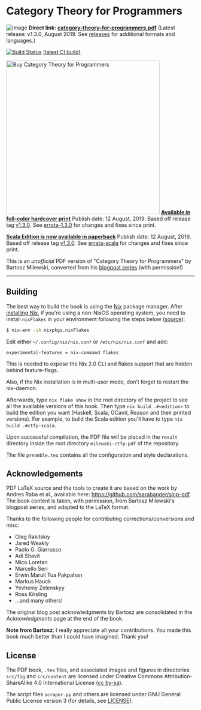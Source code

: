 # Category Theory for Programmers

![image](https://user-images.githubusercontent.com/601206/43392303-f770d7be-93fb-11e8-8db8-b7e915b435ba.png)
<b>Direct link:
[category-theory-for-programmers.pdf](https://github.com/hmemcpy/milewski-ctfp-pdf/releases/download/v1.3.0/category-theory-for-programmers.pdf)</b>
(Latest release: v1.3.0, August 2019. See
[releases](https://github.com/hmemcpy/milewski-ctfp-pdf/releases) for additional
formats and languages.)

[![Build Status](https://travis-ci.org/hmemcpy/milewski-ctfp-pdf.svg?branch=master)](https://travis-ci.org/hmemcpy/milewski-ctfp-pdf)
[(latest CI build)](https://s3.amazonaws.com/milewski-ctfp-pdf/category-theory-for-programmers.pdf)

<img src="https://user-images.githubusercontent.com/601206/47271389-8eea0900-d581-11e8-8e81-5b932e336336.png"
 alt="Buy Category Theory for Programmers" width=410 />
**[Available in full-color hardcover print](https://www.blurb.com/b/9621951-category-theory-for-programmers-new-edition-hardco)**
Publish date: 12 August, 2019. Based off release tag
[v1.3.0](https://github.com/hmemcpy/milewski-ctfp-pdf/releases/tag/v1.3.0). See
[errata-1.3.0](errata-1.3.0.md) for changes and fixes since print.

**[Scala Edition is now available in paperback](https://www.blurb.com/b/9603882-category-theory-for-programmers-scala-edition-pape)**
Publish date: 12 August, 2019. Based off release tag
[v1.3.0](https://github.com/hmemcpy/milewski-ctfp-pdf/releases/tag/v1.3.0). See
[errata-scala](errata-scala.md) for changes and fixes since print.

This is an _unofficial_ PDF version of "Category Theory for Programmers" by
Bartosz Milewski, converted from his
[blogpost series](https://bartoszmilewski.com/2014/10/28/category-theory-for-programmers-the-preface/)
(with permission!)

---

## Building

The best way to build the book is using the [Nix](https://nixos.org/nix/)
package manager. After [installing Nix](https://nixos.org/download.html), if
you're using a non-NixOS operating system, you need to install `nixFlakes` in
your environment following the steps below
([source](https://nixos.wiki/wiki/Flakes#Non-NixOS)):

```bash
$ nix-env -iA nixpkgs.nixFlakes
```

Edit either `~/.config/nix/nix.conf` or `/etc/nix/nix.conf` and add:

```
experimental-features = nix-command flakes
```

This is needed to expose the Nix 2.0 CLI and flakes support that are hidden
behind feature-flags.

Also, if the Nix installation is in multi-user mode, don’t forget to restart the
nix-daemon.

Afterwards, type `nix flake show` in the root directory of the project to see
all the available versions of this book. Then type `nix build .#<edition>` to
build the edition you want (Haskell, Scala, OCaml, Reason and their printed
versions). For example, to build the Scala edition you'll have to type
`nix build .#ctfp-scala`.

Upon successful compilation, the PDF file will be placed in the `result`
directory inside the root directory `milewski-ctfp-pdf` of the repository.

The file `preamble.tex` contains all the configuration and style declarations.

## Acknowledgements

PDF LaTeX source and the tools to create it are based on the work by Andres Raba
et al., available here: https://github.com/sarabander/sicp-pdf. The book content
is taken, with permission, from Bartosz Milewski's blogpost series, and adapted
to the LaTeX format.

Thanks to the following people for contributing corrections/conversions and
misc:

- Oleg Rakitskiy
- Jared Weakly
- Paolo G. Giarrusso
- Adi Shavit
- Mico Loretan
- Marcello Seri
- Erwin Maruli Tua Pakpahan
- Markus Hauck
- Yevheniy Zelenskyy
- Ross Kirsling
- ...and many others!

The original blog post acknowledgments by Bartosz are consolidated in the
_Acknowledgments_ page at the end of the book.

**Note from Bartosz**: I really appreciate all your contributions. You made this
book much better than I could have imagined. Thank you!

## License

The PDF book, `.tex` files, and associated images and figures in directories
`src/fig` and `src/content` are licensed under Creative Commons
Attribution-ShareAlike 4.0 International License
([cc by-sa](http://creativecommons.org/licenses/by-sa/4.0/)).

The script files `scraper.py` and others are licensed under GNU General Public
License version 3 (for details, see
[LICENSE](https://github.com/hmemcpy/milewski-ctfp-pdf/blob/master/LICENSE)).
